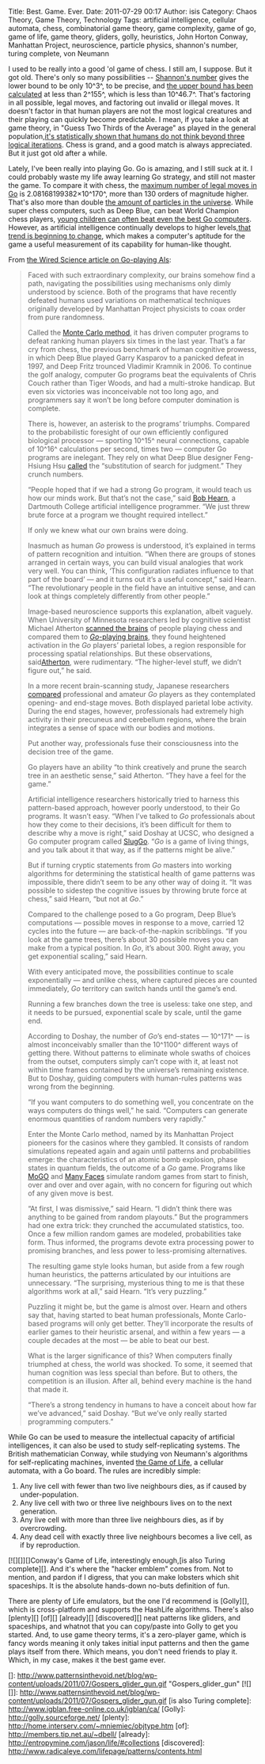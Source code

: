 Title: Best. Game. Ever.
Date: 2011-07-29 00:17
Author: isis
Category: Chaos Theory, Game Theory, Technology
Tags: artificial intelligence, cellular automata, chess, combinatorial game theory, game complexity, game of go, game of life, game theory, gliders, golly, heuristics, John Horton Conway, Manhattan Project, neuroscience, particle physics, shannon's number, turing complete, von Neumann

I used to be really into a good 'ol game of chess. I still am, I
suppose. But it got old. There's only so many possibilities --
[Shannon's number][] gives the lower bound to be only 10^3^, to be
precise, and [the upper bound has been calculated][] at less than
2^155^, which is less than 10^46.7^. That's factoring in all possible,
legal moves, and factoring out invalid or illegal moves. It doesn't
factor in that human players are not the most logical creatures and
their playing can quickly become predictable. I mean, if you take a look
at game theory, in "Guess Two Thirds of the Average" as played in the
general population,[it's statistically shown that humans do not think
beyond three logical iterations][]. Chess is grand, and a good match is
always appreciated. But it just got old after a while.

Lately, I've been really into playing Go. Go is amazing, and I still
suck at it. I could probably waste my life away learning Go strategy,
and still not master the game. To compare it with chess, the [maximum
number of legal moves in Go][] is 2.08168199382×10^170^, more than 130
orders of magnitude higher. That's also more than double [the amount of
particles in the universe][]. While super chess computers, such as Deep
Blue, can beat World Champion chess players, [young children can often
beat even the best Go computers][]. However, as artificial intelligence
continually develops to higher levels,[that trend is beginning to
change][], which makes a computer's aptitude for the game a useful
measurement of its capability for human-like thought.

From [the Wired Science article on Go-playing AIs][that trend is
beginning to change]:

> Faced with such extraordinary complexity, our brains somehow find a
> path, navigating the possibilities using mechanisms only dimly
> understood by science. Both of the programs that have recently
> defeated humans used variations on mathematical techniques originally
> developed by Manhattan Project physicists to coax order from pure
> randomness.
>
> Called the [Monte Carlo method][], it has driven computer programs to
> defeat ranking human players six times in the last year. That’s a far
> cry from chess, the previous benchmark of human cognitive prowess, in
> which Deep Blue played Garry Kasparov to a panicked defeat in 1997,
> and Deep Fritz trounced Vladimir Kramnik in 2006. To continue the golf
> analogy, computer Go programs beat the equivalents of Chris Couch
> rather than Tiger Woods, and had a multi-stroke handicap. But even six
> victories was inconceivable not too long ago, and programmers say it
> won’t be long before computer domination is complete.
>
> There is, however, an asterisk to the programs’ triumphs. Compared to
> the probabilistic foresight of our own efficiently configured
> biological processor — sporting 10^15^ neural connections, capable of
> 10^16^ calculations per second, times two — computer Go programs are
> inelegant. They rely on what Deep Blue designer Feng-Hsiung Hsu
> [called][] the “substitution of search for judgment.” They crunch
> numbers.
>
> “People hoped that if we had a strong Go program, it would teach us
> how our minds work. But that’s not the case,” said [Bob Hearn][], a
> Dartmouth College artificial intelligence programmer. “We just threw
> brute force at a program we thought required intellect.”
>
> If only we knew what our own brains were doing.
>
> Inasmuch as human *Go* prowess is understood, it’s explained in terms
> of pattern recognition and intuition. “When there are groups of stones
> arranged in certain ways, you can build visual analogies that work
> very well. You can think, ‘This configuration radiates influence to
> that part of the board’ — and it turns out it’s a useful concept,”
> said Hearn. “The revolutionary people in the field have an intuitive
> sense, and can look at things completely differently from other
> people.”
>
> Image-based neuroscience supports this explanation, albeit vaguely.
> When University of Minnesota researchers led by cognitive scientist
> Michael Atherton [scanned the brains][] of people playing chess and
> compared them to [*Go*-playing brains][], they found heightened
> activation in the *Go* players’ parietal lobes, a region responsible
> for processing spatial relationships. But these observations,
> said[Atherton][], were rudimentary. “The higher-level stuff, we didn’t
> figure out,” he said.
>
> In a more recent brain-scanning study, Japanese researchers
> [compared][] professional and amateur *Go* players as they
> contemplated opening- and end-stage moves. Both displayed parietal
> lobe activity. During the end stages, however, professionals had
> extremely high activity in their precuneus and cerebellum regions,
> where the brain integrates a sense of space with our bodies and
> motions.
>
> Put another way, professionals fuse their consciousness into the
> decision tree of the game.
>
> Go players have an ability “to think creatively and prune the search
> tree in an aesthetic sense,” said Atherton. “They have a feel for the
> game.”
>
> Artificial intelligence researchers historically tried to harness this
> pattern-based approach, however poorly understood, to their Go
> programs. It wasn’t easy. “When I’ve talked to *Go* professionals
> about how they come to their decisions, it’s been difficult for them
> to describe why a move is right,” said Doshay at UCSC, who designed a
> Go computer program called [SlugGo][]. “*Go* is a game of living
> things, and you talk about it that way, as if the patterns might be
> alive.”
>
> But if turning cryptic statements from *Go* masters into working
> algorithms for determining the statistical health of game patterns was
> impossible, there didn’t seem to be any other way of doing it. “It was
> possible to sidestep the cognitive issues by throwing brute force at
> chess,” said Hearn, “but not at *Go*.”
>
> Compared to the challenge posed to a Go program, Deep Blue’s
> computations — possible moves in response to a move, carried 12 cycles
> into the future — are back-of-the-napkin scribblings. “If you look at
> the game trees, there’s about 30 possible moves you can make from a
> typical position. In *Go*, it’s about 300. Right away, you get
> exponential scaling,” said Hearn.
>
> With every anticipated move, the possibilities continue to scale
> exponentially — and unlike chess, where captured pieces are counted
> immediately, *Go* territory can switch hands until the game’s end.
>
> Running a few branches down the tree is useless: take one step, and it
> needs to be pursued, exponential scale by scale, until the game end.
>
> According to Doshay, the number of *Go*’s end-states — 10^171^ — is
> almost inconceivably smaller than the 10^1100^ different ways of
> getting there. Without patterns to eliminate whole swaths of choices
> from the outset, computers simply can’t cope with it, at least not
> within time frames contained by the universe’s remaining existence.
> But to Doshay, guiding computers with human-rules patterns was wrong
> from the beginning.
>
> “If you want computers to do something well, you concentrate on the
> ways computers do things well,” he said. “Computers can generate
> enormous quantities of random numbers very rapidly.”
>
> Enter the Monte Carlo method, named by its Manhattan Project pioneers
> for the casinos where they gambled. It consists of random simulations
> repeated again and again until patterns and probabilities emerge: the
> characteristics of an atomic bomb explosion, phase states in quantum
> fields, the outcome of a *Go* game. Programs like [MoGO][] and [Many
> Faces][] simulate random games from start to finish, over and over and
> over again, with no concern for figuring out which of any given move
> is best.
>
> “At first, I was dismissive,” said Hearn. “I didn’t think there was
> anything to be gained from random playouts.” But the programmers had
> one extra trick: they crunched the accumulated statistics, too. Once a
> few million random games are modeled, probabilities take form. Thus
> informed, the programs devote extra processing power to promising
> branches, and less power to less-promising alternatives.
>
> The resulting game style looks human, but aside from a few rough human
> heuristics, the patterns articulated by our intuitions are
> unnecessary. “The surprising, mysterious thing to me is that these
> algorithms work at all,” said Hearn. “It’s very puzzling.”
>
> Puzzling it might be, but the game is almost over. Hearn and others
> say that, having started to beat human professionals, Monte
> Carlo-based programs will only get better. They’ll incorporate the
> results of earlier games to their heuristic arsenal, and within a few
> years — a couple decades at the most — be able to beat our best.
>
> What is the larger significance of this? When computers finally
> triumphed at chess, the world was shocked. To some, it seemed that
> human cognition was less special than before. But to others, the
> competition is an illusion. After all, behind every machine is the
> hand that made it.
>
> “There’s a strong tendency in humans to have a conceit about how far
> we’ve advanced,” said Doshay. “But we’ve only really started
> programming computers.”

While Go can be used to measure the intellectual capacity of artificial
intelligences, it can also be used to study self-replicating systems.
The British mathematician Conway, while studying von Neumann's
algorithms for self-replicating machines, invented [the Game of Life][],
a cellular automata, with a Go board. The rules are incredibly simple:

1.  Any live cell with fewer than two live neighbours dies, as if caused
    by under-population.
2.  Any live cell with two or three live neighbours lives on to the next
    generation.
3.  Any live cell with more than three live neighbours dies, as if by
    overcrowding.
4.  Any dead cell with exactly three live neighbours becomes a live
    cell, as if by reproduction.

[![][]][]Conway's Game of Life, interestingly enough,[is also Turing
complete][]. And it's where the "hacker emblem" comes from. Not to
mention, and pardon if I digress, that you can make lobsters which shit
spaceships. It is the absolute hands-down no-buts definition of fun.

There are plenty of Life emulators, but the one I'd recommend is
[Golly][], which is cross-platform and supports the HashLife algorithms.
There's also [plenty][] [of][] [already][] [discovered][] neat patterns
like gliders, and spaceships, and whatnot that you can copy/paste into
Golly to get you started. And, to use game theory terms, it's a
zero-player game, which is fancy words meaning it only takes initial
input patterns and then the game plays itself from there. Which means,
you don't need friends to play it. Which, in my case, makes it the best
game ever.

  [Shannon's number]: https://secure.wikimedia.org/wikipedia/en/wiki/Shannon_number
  [the upper bound has been calculated]: http://homepages.cwi.nl/~tromp/chess/chess.html
  [it's statistically shown that humans do not think beyond three
  logical iterations]: http://www.patternsinthevoid.net/blog/2011/06/game-theory-anarchism-ii-how-information-can-smash-the-state/
  [maximum number of legal moves in Go]: https://secure.wikimedia.org/wikipedia/en/wiki/Go_and_mathematics
  [the amount of particles in the universe]: http://www.strangehorizons.com/2001/20010402/biggest_numbers.shtml
  [young children can often beat even the best Go computers]: http://www.usgo.org/resources/whatisgo.html
  [that trend is beginning to change]: http://www.wired.com/wiredscience/2009/03/gobrain/
  [Monte Carlo method]: http://en.wikipedia.org/wiki/Monte_Carlo_method
  [called]: http://www.spectrum.ieee.org/print/5552
  [Bob Hearn]: http://www.dartmouth.edu/%7Erah/
  [scanned the brains]: http://www.ncbi.nlm.nih.gov/pubmed/12589885
  [*Go*-playing brains]: http://www.ncbi.nlm.nih.gov/pubmed/12589886
  [Atherton]: http://www.tc.umn.edu/%7Eathe0007/
  [compared]: http://cat.inist.fr/?aModele=afficheN&cpsidt=16711741
  [SlugGo]: http://senseis.xmp.net/?SlugGo
  [MoGO]: http://senseis.xmp.net/?MoGo
  [Many Faces]: http://www.smart-games.com/manyfaces.html
  [the Game of Life]: https://secure.wikimedia.org/wikipedia/en/wiki/Conway%27s_Game_of_Life
  []: http://www.patternsinthevoid.net/blog/wp-content/uploads/2011/07/Gospers_glider_gun.gif
    "Gospers_glider_gun"
  [![][]]: http://www.patternsinthevoid.net/blog/wp-content/uploads/2011/07/Gospers_glider_gun.gif
  [is also Turing complete]: http://www.igblan.free-online.co.uk/igblan/ca/
  [Golly]: http://golly.sourceforge.net/
  [plenty]: http://home.interserv.com/~mniemiec/objtype.htm
  [of]: http://members.tip.net.au/~dbell/
  [already]: http://entropymine.com/jason/life/#collections
  [discovered]: http://www.radicaleye.com/lifepage/patterns/contents.html
